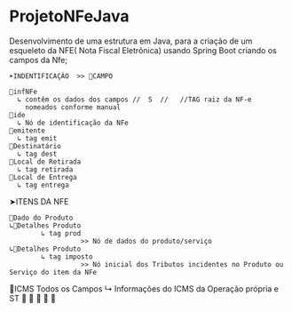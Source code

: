 # ProjetoNFeJava
Desenvolvimento de uma estrutura em Java, para a criação de um esqueleto da NFE( Nota Fiscal Eletrônica) usando Spring Boot
criando os campos da Nfe;
  
    ➤INDENTIFICAÇÃO  >> 📍CAMPO 
                        
    📍infNFe
      ↳ contêm os dados dos campos //  S  //   //TAG raiz da NF-e
        nomeados conforme manual
    📍ide 
      ↳ Nó de identificação da NFe
    📍emitente
      ↳ tag emit
    📍Destinatário
      ↳ tag dest   
    📍Local de Retirada
      ↳ tag retirada
    📍Local de Entrega
      ↳ tag entrega
      
➤ITENS DA NFE

    📍Dado do Produto
    ↳🔗Detalhes Produto
            ↳ tag prod
                      >> Nó de dados do produto/serviço
    ↳🔗Detalhes Produto
            ↳ tag imposto
                      >> Nó inicial dos Tributos incidentes no Produto ou Serviço do item da NFe
    
📍ICMS
  Todos os Campos
            ↳ Informações do ICMS da Operação própria e ST
📍
📍
📍
📍
📍
